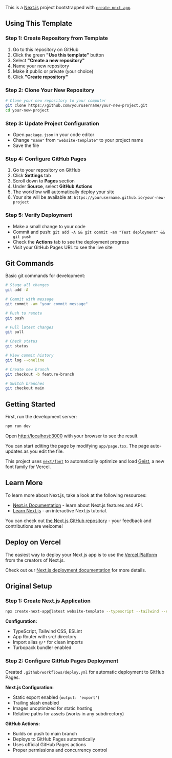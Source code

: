 This is a [Next.js](https://nextjs.org) project bootstrapped with [`create-next-app`](https://nextjs.org/docs/app/api-reference/cli/create-next-app).

## Using This Template

### Step 1: Create Repository from Template
1. Go to this repository on GitHub
2. Click the green **"Use this template"** button
3. Select **"Create a new repository"**
4. Name your new repository
5. Make it public or private (your choice)
6. Click **"Create repository"**

### Step 2: Clone Your New Repository
```bash
# Clone your new repository to your computer
git clone https://github.com/yourusername/your-new-project.git
cd your-new-project
```

### Step 3: Update Project Configuration
- Open `package.json` in your code editor
- Change `"name"` from `"website-template"` to your project name
- Save the file

### Step 4: Configure GitHub Pages
1. Go to your repository on GitHub
2. Click **Settings** tab
3. Scroll down to **Pages** section
4. Under **Source**, select **GitHub Actions**
5. The workflow will automatically deploy your site
6. Your site will be available at: `https://yourusername.github.io/your-new-project`

### Step 5: Verify Deployment
- Make a small change to your code
- Commit and push: `git add -A && git commit -am "Test deployment" && git push`
- Check the **Actions** tab to see the deployment progress
- Visit your GitHub Pages URL to see the live site

## Git Commands

Basic git commands for development:

```bash
# Stage all changes
git add -A

# Commit with message
git commit -am "your commit message"

# Push to remote
git push

# Pull latest changes
git pull

# Check status
git status

# View commit history
git log --oneline

# Create new branch
git checkout -b feature-branch

# Switch branches
git checkout main
```

## Getting Started

First, run the development server:

```bash
npm run dev
```

Open [http://localhost:3000](http://localhost:3000) with your browser to see the result.

You can start editing the page by modifying `app/page.tsx`. The page auto-updates as you edit the file.

This project uses [`next/font`](https://nextjs.org/docs/app/building-your-application/optimizing/fonts) to automatically optimize and load [Geist](https://vercel.com/font), a new font family for Vercel.

## Learn More

To learn more about Next.js, take a look at the following resources:

- [Next.js Documentation](https://nextjs.org/docs) - learn about Next.js features and API.
- [Learn Next.js](https://nextjs.org/learn) - an interactive Next.js tutorial.

You can check out [the Next.js GitHub repository](https://github.com/vercel/next.js) - your feedback and contributions are welcome!

## Deploy on Vercel

The easiest way to deploy your Next.js app is to use the [Vercel Platform](https://vercel.com/new?utm_medium=default-template&filter=next.js&utm_source=create-next-app&utm_campaign=create-next-app-readme) from the creators of Next.js.

Check out our [Next.js deployment documentation](https://nextjs.org/docs/app/building-your-application/deploying) for more details.

## Original Setup

### Step 1: Create Next.js Application
```bash
npx create-next-app@latest website-template --typescript --tailwind --eslint --app --src-dir --import-alias "@/*"
```

**Configuration:**
- TypeScript, Tailwind CSS, ESLint
- App Router with src/ directory
- Import alias `@/*` for clean imports
- Turbopack bundler enabled

### Step 2: Configure GitHub Pages Deployment
Created `.github/workflows/deploy.yml` for automatic deployment to GitHub Pages.

**Next.js Configuration:**
- Static export enabled (`output: 'export'`)
- Trailing slash enabled
- Images unoptimized for static hosting
- Relative paths for assets (works in any subdirectory)

**GitHub Actions:**
- Builds on push to main branch
- Deploys to GitHub Pages automatically
- Uses official GitHub Pages actions
- Proper permissions and concurrency control
